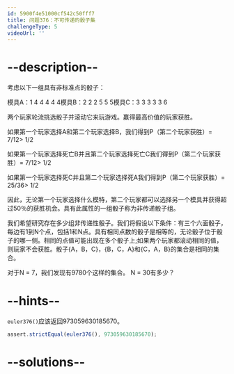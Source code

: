 ```yaml
---
id: 5900f4e51000cf542c50fff7
title: 问题376：不可传递的骰子集
challengeType: 5
videoUrl: ''
---
```


# --description--

考虑以下一组具有非标准点的骰子：

模具A：1 4 4 4 4 4模具B：2 2 2 5 5 5模具C：3 3 3 3 3 6

两个玩家轮流挑选骰子并滚动它来玩游戏。赢得最高价值的玩家获胜。

如果第一个玩家选择A和第二个玩家选择B，我们得到P（第二个玩家获胜）= 7/12> 1/2

如果第一个玩家选择死亡B并且第二个玩家选择死亡C我们得到P（第二个玩家获胜）= 7/12> 1/2

如果第一个玩家选择死C并且第二个玩家选择死A我们得到P（第二个玩家获胜）= 25/36> 1/2

因此，无论第一个玩家选择什么模特，第二个玩家都可以选择另一个模具并获得超过50％的获胜机会。具有此属性的一组骰子称为非传递骰子组。

我们希望研究存在多少组非传递性骰子。我们将假设以下条件：有三个六面骰子，每边有1到N个点，包括1和N点。具有相同点数的骰子是相等的，无论骰子位于骰子的哪一侧。相同的点值可能出现在多个骰子上;如果两个玩家都滚动相同的值，则玩家不会获胜。骰子{A，B，C}，{B，C，A}和{C，A，B}的集合是相同的集合。

对于N = 7，我们发现有9780个这样的集合。 N = 30有多少？

# --hints--

`euler376()`应该返回973059630185670。

```js
assert.strictEqual(euler376(), 973059630185670);
```

# --solutions--

